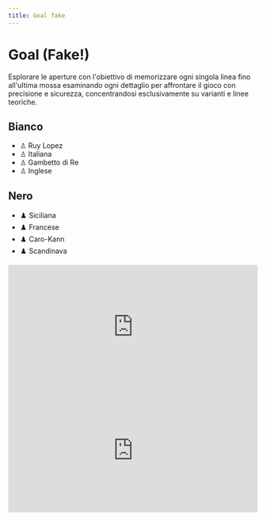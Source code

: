 ```yaml
---
title: Goal fake
---
```


# Goal <span v-click="[1,2]" class="text-red-600 text-2xl font-bold ml-4 animate-pulse">(Fake!)</span>

<div class="text-lg mt-6 block"> 
    Esplorare le aperture con l'obiettivo di memorizzare ogni singola linea fino all'ultima mossa esaminando ogni dettaglio per affrontare il gioco con precisione e sicurezza, concentrandosi esclusivamente su varianti e linee teoriche.
</div>
<div class="flex flex-col items-center justify-start h-full space-y-10 mt-10">

  <div class="grid grid-cols-2 gap-12 px-8">
    <div>
      <h2 class="text-2xl font-semibold mb-4">Bianco</h2>
      <ul class="space-y-2 text-lg">
        <li>♙ Ruy Lopez</li>
        <li>♙ Italiana</li>
        <li>♙ Gambetto di Re</li>
        <li>♙ Inglese</li>
      </ul>
    </div>
    <div>
      <h2 class="text-2xl font-semibold mb-4">Nero</h2>
      <ul class="space-y-2 text-lg">
        <li>♟️ Siciliana</li>
        <li>♟️ Francese</li>
        <li>♟️ Caro-Kann</li>
        <li>♟️ Scandinava</li>
      </ul>
    </div>
  </div>

  <div
    v-click="[1]"
    class="absolute left-1/4 top-1/2 transform -translate-y-1/2 -translate-x-1/2 w-full max-w-md h-auto"
  >
    <iframe
      src="https://giphy.com/embed/vyTnNTrs3wqQ0UIvwE"
      width="100%"
      height="250"
      frameborder="0"
      class="rounded-lg shadow-lg"
      allowfullscreen
    ></iframe>
  </div>

  <div
    v-click="[2]"
    class="absolute right-1/4 top-1/2 transform -translate-y-1/2 translate-x-1/2 w-full max-w-md h-auto"
  >
    <iframe
      src="https://giphy.com/embed/YWFmlljmSpo6k"
      width="100%"
      height="250"
      frameborder="0"
      class="rounded-lg shadow-lg"
      allowfullscreen
    ></iframe>
  </div>
  
</div>

<div class="absolute bottom-6 left-6 text-xl">
  <a href="https://github.com/apulito/slidev-chess-creativity" target="_blank" class="slidev-icon-btn">
    <carbon:logo-github />
  </a>
  <a href="https://albertopulito.com" target="_blank" class="slidev-icon-btn">
    <carbon:earth />
  </a>
</div>

<div @click="$slidev.nav.next" class="absolute bottom-6 right-6 text-xl py-1 hover:bg-white op-10">
  <carbon:arrow-right />
</div>
